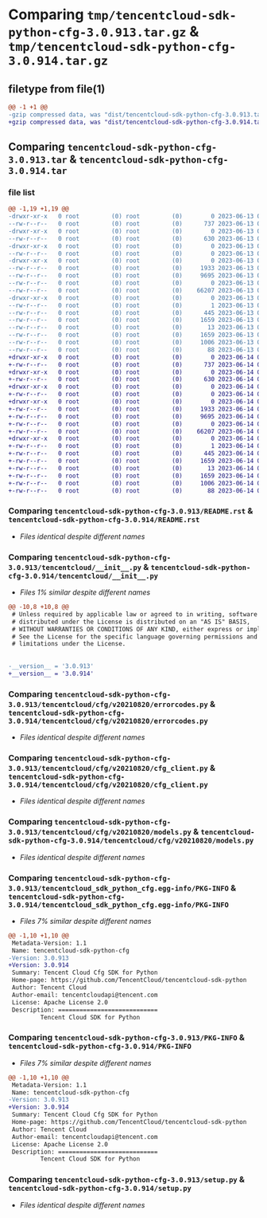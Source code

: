 # Comparing `tmp/tencentcloud-sdk-python-cfg-3.0.913.tar.gz` & `tmp/tencentcloud-sdk-python-cfg-3.0.914.tar.gz`

## filetype from file(1)

```diff
@@ -1 +1 @@
-gzip compressed data, was "dist/tencentcloud-sdk-python-cfg-3.0.913.tar", last modified: Tue Jun 13 02:06:48 2023, max compression
+gzip compressed data, was "dist/tencentcloud-sdk-python-cfg-3.0.914.tar", last modified: Wed Jun 14 00:21:32 2023, max compression
```

## Comparing `tencentcloud-sdk-python-cfg-3.0.913.tar` & `tencentcloud-sdk-python-cfg-3.0.914.tar`

### file list

```diff
@@ -1,19 +1,19 @@
-drwxr-xr-x   0 root         (0) root         (0)        0 2023-06-13 02:06:48.000000 tencentcloud-sdk-python-cfg-3.0.913/
--rw-r--r--   0 root         (0) root         (0)      737 2023-06-13 02:06:47.000000 tencentcloud-sdk-python-cfg-3.0.913/README.rst
-drwxr-xr-x   0 root         (0) root         (0)        0 2023-06-13 02:06:48.000000 tencentcloud-sdk-python-cfg-3.0.913/tencentcloud/
--rw-r--r--   0 root         (0) root         (0)      630 2023-06-13 02:06:47.000000 tencentcloud-sdk-python-cfg-3.0.913/tencentcloud/__init__.py
-drwxr-xr-x   0 root         (0) root         (0)        0 2023-06-13 02:06:48.000000 tencentcloud-sdk-python-cfg-3.0.913/tencentcloud/cfg/
--rw-r--r--   0 root         (0) root         (0)        0 2023-06-13 02:06:47.000000 tencentcloud-sdk-python-cfg-3.0.913/tencentcloud/cfg/__init__.py
-drwxr-xr-x   0 root         (0) root         (0)        0 2023-06-13 02:06:48.000000 tencentcloud-sdk-python-cfg-3.0.913/tencentcloud/cfg/v20210820/
--rw-r--r--   0 root         (0) root         (0)     1933 2023-06-13 02:06:47.000000 tencentcloud-sdk-python-cfg-3.0.913/tencentcloud/cfg/v20210820/errorcodes.py
--rw-r--r--   0 root         (0) root         (0)     9695 2023-06-13 02:06:47.000000 tencentcloud-sdk-python-cfg-3.0.913/tencentcloud/cfg/v20210820/cfg_client.py
--rw-r--r--   0 root         (0) root         (0)        0 2023-06-13 02:06:47.000000 tencentcloud-sdk-python-cfg-3.0.913/tencentcloud/cfg/v20210820/__init__.py
--rw-r--r--   0 root         (0) root         (0)    66207 2023-06-13 02:06:47.000000 tencentcloud-sdk-python-cfg-3.0.913/tencentcloud/cfg/v20210820/models.py
-drwxr-xr-x   0 root         (0) root         (0)        0 2023-06-13 02:06:48.000000 tencentcloud-sdk-python-cfg-3.0.913/tencentcloud_sdk_python_cfg.egg-info/
--rw-r--r--   0 root         (0) root         (0)        1 2023-06-13 02:06:48.000000 tencentcloud-sdk-python-cfg-3.0.913/tencentcloud_sdk_python_cfg.egg-info/dependency_links.txt
--rw-r--r--   0 root         (0) root         (0)      445 2023-06-13 02:06:48.000000 tencentcloud-sdk-python-cfg-3.0.913/tencentcloud_sdk_python_cfg.egg-info/SOURCES.txt
--rw-r--r--   0 root         (0) root         (0)     1659 2023-06-13 02:06:48.000000 tencentcloud-sdk-python-cfg-3.0.913/tencentcloud_sdk_python_cfg.egg-info/PKG-INFO
--rw-r--r--   0 root         (0) root         (0)       13 2023-06-13 02:06:48.000000 tencentcloud-sdk-python-cfg-3.0.913/tencentcloud_sdk_python_cfg.egg-info/top_level.txt
--rw-r--r--   0 root         (0) root         (0)     1659 2023-06-13 02:06:48.000000 tencentcloud-sdk-python-cfg-3.0.913/PKG-INFO
--rw-r--r--   0 root         (0) root         (0)     1006 2023-06-13 02:06:47.000000 tencentcloud-sdk-python-cfg-3.0.913/setup.py
--rw-r--r--   0 root         (0) root         (0)       88 2023-06-13 02:06:48.000000 tencentcloud-sdk-python-cfg-3.0.913/setup.cfg
+drwxr-xr-x   0 root         (0) root         (0)        0 2023-06-14 00:21:32.000000 tencentcloud-sdk-python-cfg-3.0.914/
+-rw-r--r--   0 root         (0) root         (0)      737 2023-06-14 00:21:32.000000 tencentcloud-sdk-python-cfg-3.0.914/README.rst
+drwxr-xr-x   0 root         (0) root         (0)        0 2023-06-14 00:21:32.000000 tencentcloud-sdk-python-cfg-3.0.914/tencentcloud/
+-rw-r--r--   0 root         (0) root         (0)      630 2023-06-14 00:21:32.000000 tencentcloud-sdk-python-cfg-3.0.914/tencentcloud/__init__.py
+drwxr-xr-x   0 root         (0) root         (0)        0 2023-06-14 00:21:32.000000 tencentcloud-sdk-python-cfg-3.0.914/tencentcloud/cfg/
+-rw-r--r--   0 root         (0) root         (0)        0 2023-06-14 00:21:32.000000 tencentcloud-sdk-python-cfg-3.0.914/tencentcloud/cfg/__init__.py
+drwxr-xr-x   0 root         (0) root         (0)        0 2023-06-14 00:21:32.000000 tencentcloud-sdk-python-cfg-3.0.914/tencentcloud/cfg/v20210820/
+-rw-r--r--   0 root         (0) root         (0)     1933 2023-06-14 00:21:32.000000 tencentcloud-sdk-python-cfg-3.0.914/tencentcloud/cfg/v20210820/errorcodes.py
+-rw-r--r--   0 root         (0) root         (0)     9695 2023-06-14 00:21:32.000000 tencentcloud-sdk-python-cfg-3.0.914/tencentcloud/cfg/v20210820/cfg_client.py
+-rw-r--r--   0 root         (0) root         (0)        0 2023-06-14 00:21:32.000000 tencentcloud-sdk-python-cfg-3.0.914/tencentcloud/cfg/v20210820/__init__.py
+-rw-r--r--   0 root         (0) root         (0)    66207 2023-06-14 00:21:32.000000 tencentcloud-sdk-python-cfg-3.0.914/tencentcloud/cfg/v20210820/models.py
+drwxr-xr-x   0 root         (0) root         (0)        0 2023-06-14 00:21:32.000000 tencentcloud-sdk-python-cfg-3.0.914/tencentcloud_sdk_python_cfg.egg-info/
+-rw-r--r--   0 root         (0) root         (0)        1 2023-06-14 00:21:32.000000 tencentcloud-sdk-python-cfg-3.0.914/tencentcloud_sdk_python_cfg.egg-info/dependency_links.txt
+-rw-r--r--   0 root         (0) root         (0)      445 2023-06-14 00:21:32.000000 tencentcloud-sdk-python-cfg-3.0.914/tencentcloud_sdk_python_cfg.egg-info/SOURCES.txt
+-rw-r--r--   0 root         (0) root         (0)     1659 2023-06-14 00:21:32.000000 tencentcloud-sdk-python-cfg-3.0.914/tencentcloud_sdk_python_cfg.egg-info/PKG-INFO
+-rw-r--r--   0 root         (0) root         (0)       13 2023-06-14 00:21:32.000000 tencentcloud-sdk-python-cfg-3.0.914/tencentcloud_sdk_python_cfg.egg-info/top_level.txt
+-rw-r--r--   0 root         (0) root         (0)     1659 2023-06-14 00:21:32.000000 tencentcloud-sdk-python-cfg-3.0.914/PKG-INFO
+-rw-r--r--   0 root         (0) root         (0)     1006 2023-06-14 00:21:32.000000 tencentcloud-sdk-python-cfg-3.0.914/setup.py
+-rw-r--r--   0 root         (0) root         (0)       88 2023-06-14 00:21:32.000000 tencentcloud-sdk-python-cfg-3.0.914/setup.cfg
```

### Comparing `tencentcloud-sdk-python-cfg-3.0.913/README.rst` & `tencentcloud-sdk-python-cfg-3.0.914/README.rst`

 * *Files identical despite different names*

### Comparing `tencentcloud-sdk-python-cfg-3.0.913/tencentcloud/__init__.py` & `tencentcloud-sdk-python-cfg-3.0.914/tencentcloud/__init__.py`

 * *Files 1% similar despite different names*

```diff
@@ -10,8 +10,8 @@
 # Unless required by applicable law or agreed to in writing, software
 # distributed under the License is distributed on an "AS IS" BASIS,
 # WITHOUT WARRANTIES OR CONDITIONS OF ANY KIND, either express or implied.
 # See the License for the specific language governing permissions and
 # limitations under the License.
 
 
-__version__ = '3.0.913'
+__version__ = '3.0.914'
```

### Comparing `tencentcloud-sdk-python-cfg-3.0.913/tencentcloud/cfg/v20210820/errorcodes.py` & `tencentcloud-sdk-python-cfg-3.0.914/tencentcloud/cfg/v20210820/errorcodes.py`

 * *Files identical despite different names*

### Comparing `tencentcloud-sdk-python-cfg-3.0.913/tencentcloud/cfg/v20210820/cfg_client.py` & `tencentcloud-sdk-python-cfg-3.0.914/tencentcloud/cfg/v20210820/cfg_client.py`

 * *Files identical despite different names*

### Comparing `tencentcloud-sdk-python-cfg-3.0.913/tencentcloud/cfg/v20210820/models.py` & `tencentcloud-sdk-python-cfg-3.0.914/tencentcloud/cfg/v20210820/models.py`

 * *Files identical despite different names*

### Comparing `tencentcloud-sdk-python-cfg-3.0.913/tencentcloud_sdk_python_cfg.egg-info/PKG-INFO` & `tencentcloud-sdk-python-cfg-3.0.914/tencentcloud_sdk_python_cfg.egg-info/PKG-INFO`

 * *Files 7% similar despite different names*

```diff
@@ -1,10 +1,10 @@
 Metadata-Version: 1.1
 Name: tencentcloud-sdk-python-cfg
-Version: 3.0.913
+Version: 3.0.914
 Summary: Tencent Cloud Cfg SDK for Python
 Home-page: https://github.com/TencentCloud/tencentcloud-sdk-python
 Author: Tencent Cloud
 Author-email: tencentcloudapi@tencent.com
 License: Apache License 2.0
 Description: ============================
         Tencent Cloud SDK for Python
```

### Comparing `tencentcloud-sdk-python-cfg-3.0.913/PKG-INFO` & `tencentcloud-sdk-python-cfg-3.0.914/PKG-INFO`

 * *Files 7% similar despite different names*

```diff
@@ -1,10 +1,10 @@
 Metadata-Version: 1.1
 Name: tencentcloud-sdk-python-cfg
-Version: 3.0.913
+Version: 3.0.914
 Summary: Tencent Cloud Cfg SDK for Python
 Home-page: https://github.com/TencentCloud/tencentcloud-sdk-python
 Author: Tencent Cloud
 Author-email: tencentcloudapi@tencent.com
 License: Apache License 2.0
 Description: ============================
         Tencent Cloud SDK for Python
```

### Comparing `tencentcloud-sdk-python-cfg-3.0.913/setup.py` & `tencentcloud-sdk-python-cfg-3.0.914/setup.py`

 * *Files identical despite different names*


